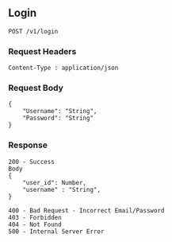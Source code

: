 ## Login

<!-- Test change -->

```
POST /v1/login
```

### Request Headers

```
Content-Type : application/json
```

### Request Body

```
{
    "Username": "String",
    "Password": "String"
}
```

<!-- Redirect to ("/") -->

### Response

```
200 - Success
Body
{
    "user_id": Number,
    "username" : "String",  
}

400 - Bad Request - Incorrect Email/Password
403 - Forbidden
404 - Not Found
500 - Internal Server Error
```
